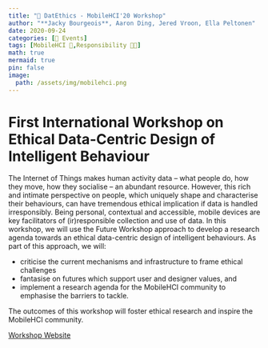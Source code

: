 ```yaml
---
title: "📅 DatEthics - MobileHCI'20 Workshop"
author: "**Jacky Bourgeois**, Aaron Ding, Jered Vroon, Ella Peltonen"
date: 2020-09-24
categories: [📅 Events]
tags: [MobileHCI 🎯,Responsibility 👐🏼]
math: true
mermaid: true
pin: false
image:
  path: /assets/img/mobilehci.png
---
```


# First International Workshop on Ethical Data-Centric Design of Intelligent Behaviour

The Internet of Things makes human activity data – what people do, how they move, how they socialise – an abundant resource. However, this rich and intimate perspective on people, which uniquely shape and characterise their behaviours, can have tremendous ethical implication if data is handled irresponsibly. Being personal, contextual and accessible, mobile devices are key facilitators of (ir)responsible collection and use of data. In this workshop, we will use the Future Workshop approach to develop a research agenda towards an ethical data-centric design of intelligent behaviours. As part of this approach, we will:

* criticise the current mechanisms and infrastructure to frame ethical challenges
* fantasise on futures which support user and designer values, and
* implement a research agenda for the MobileHCI community to emphasise the barriers to tackle.

The outcomes of this workshop will foster ethical research and inspire the MobileHCI community.

[Workshop Website](https://mobilehci-2020.datacentricdesign.org)